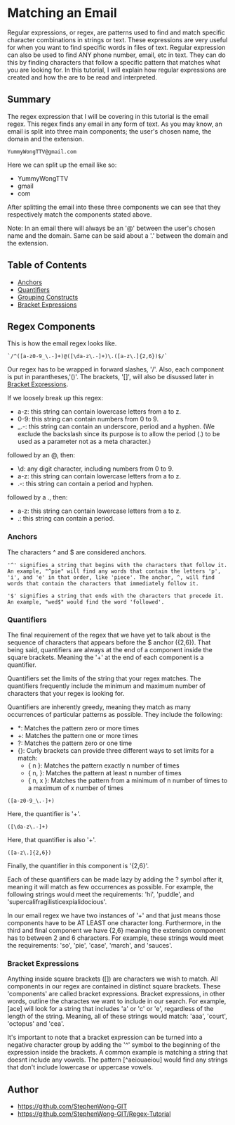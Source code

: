 # Matching an Email

Regular expressions, or regex, are patterns used to find and match specific character combinations in strings or text. These expressions are very useful for when you want to find specific words in files of text. Regular expression can also be used to find ANY phone number, email, etc in text. They can do this by finding characters that follow a specific pattern that matches what you are looking for. In this tutorial, I will explain how regular expressions are created and how the are to be read and interpreted.

## Summary

The regex expression that I will be covering in this tutorial is the email regex. This regex finds any email in any form of text. As you may know, an email is split into three main components; the user's chosen name, the domain and the extension.

```
YummyWongTTV@gmail.com
```

Here we can split up the email like so:

- YummyWongTTV
- gmail
- com

After splitting the email into these three components we can see that they respectively match the components stated above.

Note: In an email there will always be an '@' between the user's chosen name and the domain. Same can be said about a '.' between the domain and the extension.

## Table of Contents

- [Anchors](#anchors)
- [Quantifiers](#quantifiers)
- [Grouping Constructs](#grouping-constructs)
- [Bracket Expressions](#bracket-expressions)

## Regex Components

This is how the email regex looks like.

```
`/^([a-z0-9_\.-]+)@([\da-z\.-]+)\.([a-z\.]{2,6})$/`
```

Our regex has to be wrapped in forward slashes, '/'. Also, each component is put in parantheses,'()'. The brackets, '[]', will also be disussed later in [Bracket Expressions](#bracket-expressions).

If we loosely break up this regex:

- a-z: this string can contain lowercase letters from a to z.
- 0-9: this string can contain numbers from 0 to 9.
- \_.-: this string can contain an underscore, period and a hyphen. (We exclude the backslash since its purpose is to allow the period (.) to be used as a parameter not as a meta character.)

followed by an @, then:

- \d: any digit character, including numbers from 0 to 9.
- a-z: this string can contain lowercase letters from a to z.
- .-: this string can contain a period and hyphen.

followed by a ., then:

- a-z: this string can contain lowercase letters from a to z.
- .: this string can contain a period.

### Anchors

The characters ^ and $ are considered anchors.

```
'^' signifies a string that begins with the characters that follow it. An example, "^pie" will find any words that contain the letters 'p', 'i', and 'e' in that order, like 'piece'. The anchor, ^, will find words that contain the characters that immediately follow it.
```

```
'$' signifies a string that ends with the characters that precede it. An example, "wed$" would find the word 'followed'.
```

### Quantifiers

The final requirement of the regex that we have yet to talk about is the sequence of characters that appears before the $ anchor ({2,6}). That being said, quantifiers are always at the end of a component inside the square brackets. Meaning the '+' at the end of each component is a quantifier.

Quantifiers set the limits of the string that your regex matches. The quantifiers frequently include the minimum and maximum number of characters that your regex is looking for.

Quantifiers are inherently greedy, meaning they match as many occurrences of particular patterns as possible. They include the following:

- \*: Matches the pattern zero or more times
- +: Matches the pattern one or more times
- ?: Matches the pattern zero or one time
- {}: Curly brackets can provide three different ways to set limits for a match:
  - { n }: Matches the pattern exactly n number of times
  - { n, }: Matches the pattern at least n number of times
  - { n, x }: Matches the pattern from a minimum of n number of times to a maximum of x number of times

```
([a-z0-9_\.-]+)
```

Here, the quantifier is '+'.

```
([\da-z\.-]+)
```

Here, that quantifier is also '+'.

```
([a-z\.]{2,6})
```

Finally, the quantifier in this component is '{2,6}'.

Each of these quantifiers can be made lazy by adding the ? symbol after it, meaning it will match as few occurrences as possible. For example, the following strings would meet the requirements: 'hi', 'puddle', and 'supercalifragilisticexpialidocious'.

In our email regex we have two instances of '+' and that just means those components have to be AT LEAST one character long. Furthermore, in the third and final component we have {2,6} meaning the extension component has to between 2 and 6 characters. For example, these strings would meet the requirements: 'so', 'pie', 'case', 'march', and 'sauces'.

### Bracket Expressions

Anything inside square brackets ([]) are characters we wish to match. All components in our regex are contained in distinct square brackets. These 'components' are called bracket expressions. Bracket expressions, in other words, outline the charactes we want to include in our search. For example, [ace] will look for a string that includes 'a' or 'c' or 'e', regardless of the length of the string. Meaning, all of these strings would match: 'aaa', 'court', 'octopus' and 'cea'.

It's important to note that a bracket expression can be turned into a negative character group by adding the '^' symbol to the beginning of the expression inside the brackets. A common example is matching a string that doesnt include any vowels. The pattern [^aeiouaeiou] would find any strings that don't include lowercase or uppercase vowels.

## Author

- https://github.com/StephenWong-GIT
- https://github.com/StephenWong-GIT/Regex-Tutorial
